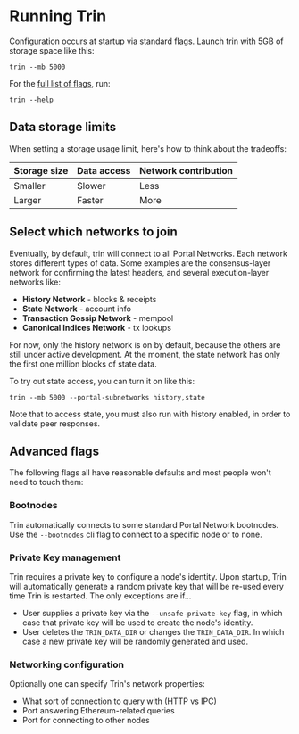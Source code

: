 # Running Trin

Configuration occurs at startup via standard flags. Launch trin with 5GB of storage space like this:

```text
trin --mb 5000
```

For the [full list of flags](cli.md), run:

```text
trin --help
```

## Data storage limits

When setting a storage usage limit, here's how to think about the tradeoffs:

|Storage size|Data access|Network contribution|
|-|-|-|
|Smaller|Slower|Less|
|Larger|Faster|More|


## Select which networks to join

Eventually, by default, trin will connect to all Portal Networks. Each network stores different types of data. Some examples are the consensus-layer network for confirming the latest headers, and several execution-layer networks like:

- **History Network** - blocks & receipts
- **State Network** - account info
- **Transaction Gossip Network** - mempool
- **Canonical Indices Network** - tx lookups

For now, only the history network is on by default, because the others are still under active development. At the moment, the state network has only the first one million blocks of state data.

To try out state access, you can turn it on like this:

```text
trin --mb 5000 --portal-subnetworks history,state
```

Note that to access state, you must also run with history enabled, in order to validate peer responses.

## Advanced flags

The following flags all have reasonable defaults and most people won't need to touch them:

### Bootnodes

Trin automatically connects to some standard Portal Network bootnodes.
Use the `--bootnodes` cli flag to connect to a specific node
or to none.

### Private Key management

Trin requires a private key to configure a node's identity. Upon startup,
Trin will automatically generate a random private key that will be re-used
every time Trin is restarted. The only exceptions are if...
- User supplies a private key via the `--unsafe-private-key` flag, in which
  case that private key will be used to create the node's identity.
- User deletes the `TRIN_DATA_DIR` or changes the `TRIN_DATA_DIR`. In which 
  case a new private key will be randomly generated and used.

### Networking configuration

Optionally one can specify Trin's network properties:
- What sort of connection to query with (HTTP vs IPC)
- Port answering Ethereum-related queries
- Port for connecting to other nodes
